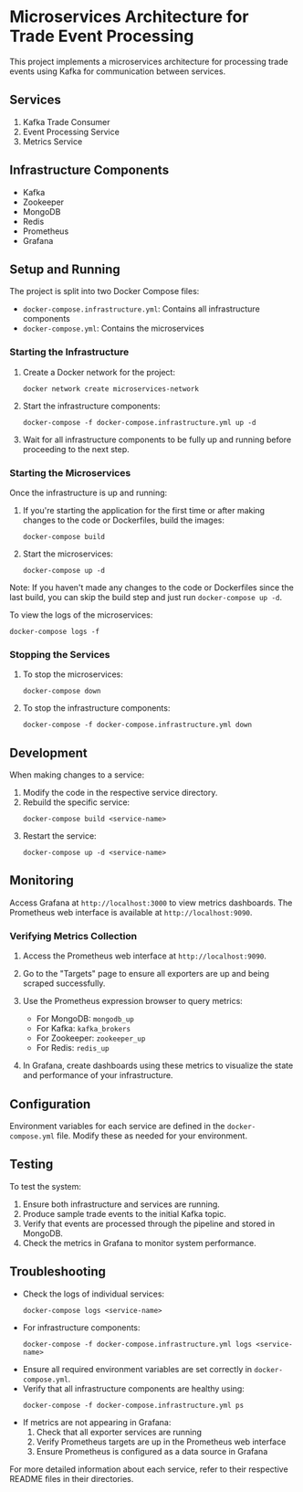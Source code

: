# Microservices Architecture for Trade Event Processing

This project implements a microservices architecture for processing trade events using Kafka for communication between services.

## Services

1. Kafka Trade Consumer
2. Event Processing Service
3. Metrics Service

## Infrastructure Components

- Kafka
- Zookeeper
- MongoDB
- Redis
- Prometheus
- Grafana

## Setup and Running

The project is split into two Docker Compose files:
- `docker-compose.infrastructure.yml`: Contains all infrastructure components
- `docker-compose.yml`: Contains the microservices

### Starting the Infrastructure

1. Create a Docker network for the project:
   ```
   docker network create microservices-network
   ```

2. Start the infrastructure components:
   ```
   docker-compose -f docker-compose.infrastructure.yml up -d
   ```

3. Wait for all infrastructure components to be fully up and running before proceeding to the next step.

### Starting the Microservices

Once the infrastructure is up and running:

1. If you're starting the application for the first time or after making changes to the code or Dockerfiles, build the images:
   ```
   docker-compose build
   ```

2. Start the microservices:
   ```
   docker-compose up -d
   ```

Note: If you haven't made any changes to the code or Dockerfiles since the last build, you can skip the build step and just run `docker-compose up -d`.

To view the logs of the microservices:
```
docker-compose logs -f
```

### Stopping the Services

1. To stop the microservices:
   ```
   docker-compose down
   ```

2. To stop the infrastructure components:
   ```
   docker-compose -f docker-compose.infrastructure.yml down
   ```

## Development

When making changes to a service:

1. Modify the code in the respective service directory.
2. Rebuild the specific service:
   ```
   docker-compose build <service-name>
   ```
3. Restart the service:
   ```
   docker-compose up -d <service-name>
   ```

## Monitoring

Access Grafana at `http://localhost:3000` to view metrics dashboards. The Prometheus web interface is available at `http://localhost:9090`.

### Verifying Metrics Collection

1. Access the Prometheus web interface at `http://localhost:9090`.
2. Go to the "Targets" page to ensure all exporters are up and being scraped successfully.
3. Use the Prometheus expression browser to query metrics:
   - For MongoDB: `mongodb_up`
   - For Kafka: `kafka_brokers`
   - For Zookeeper: `zookeeper_up`
   - For Redis: `redis_up`

4. In Grafana, create dashboards using these metrics to visualize the state and performance of your infrastructure.

## Configuration

Environment variables for each service are defined in the `docker-compose.yml` file. Modify these as needed for your environment.

## Testing

To test the system:

1. Ensure both infrastructure and services are running.
2. Produce sample trade events to the initial Kafka topic.
3. Verify that events are processed through the pipeline and stored in MongoDB.
4. Check the metrics in Grafana to monitor system performance.

## Troubleshooting

- Check the logs of individual services:
  ```
  docker-compose logs <service-name>
  ```
- For infrastructure components:
  ```
  docker-compose -f docker-compose.infrastructure.yml logs <service-name>
  ```
- Ensure all required environment variables are set correctly in `docker-compose.yml`.
- Verify that all infrastructure components are healthy using:
  ```
  docker-compose -f docker-compose.infrastructure.yml ps
  ```
- If metrics are not appearing in Grafana:
  1. Check that all exporter services are running
  2. Verify Prometheus targets are up in the Prometheus web interface
  3. Ensure Prometheus is configured as a data source in Grafana

For more detailed information about each service, refer to their respective README files in their directories.